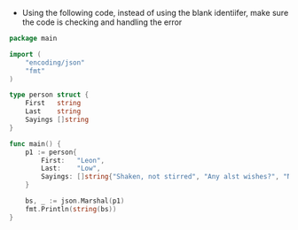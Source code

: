 - Using the following code, instead of using the blank identiifer, make sure the code is checking and handling the error

```go
package main

import (
	"encoding/json"
	"fmt"
)

type person struct {
	First   string
	Last    string
	Sayings []string
}

func main() {
	p1 := person{
		First:   "Leon",
		Last:    "Low",
		Sayings: []string{"Shaken, not stirred", "Any alst wishes?", "Never say never"},
	}

	bs, _ := json.Marshal(p1)
	fmt.Println(string(bs))
}
```